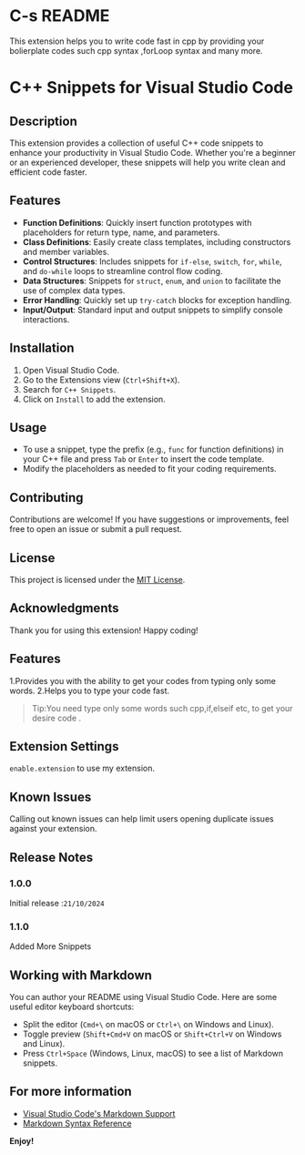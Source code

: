 # C-s README
This extension helps you to write code fast in cpp by providing your bolierplate
codes such cpp syntax ,forLoop syntax and many more.
# C++ Snippets for Visual Studio Code

## Description
This extension provides a collection of useful C++ code snippets to enhance your productivity in Visual Studio Code. Whether you're a beginner or an experienced developer, these snippets will help you write clean and efficient code faster.

## Features
- **Function Definitions**: Quickly insert function prototypes with placeholders for return type, name, and parameters.
- **Class Definitions**: Easily create class templates, including constructors and member variables.
- **Control Structures**: Includes snippets for `if-else`, `switch`, `for`, `while`, and `do-while` loops to streamline control flow coding.
- **Data Structures**: Snippets for `struct`, `enum`, and `union` to facilitate the use of complex data types.
- **Error Handling**: Quickly set up `try-catch` blocks for exception handling.
- **Input/Output**: Standard input and output snippets to simplify console interactions.

## Installation
1. Open Visual Studio Code.
2. Go to the Extensions view (`Ctrl+Shift+X`).
3. Search for `C++ Snippets`.
4. Click on `Install` to add the extension.

## Usage
- To use a snippet, type the prefix (e.g., `func` for function definitions) in your C++ file and press `Tab` or `Enter` to insert the code template.
- Modify the placeholders as needed to fit your coding requirements.

## Contributing
Contributions are welcome! If you have suggestions or improvements, feel free to open an issue or submit a pull request.

## License
This project is licensed under the [MIT License](LICENSE).

## Acknowledgments
Thank you for using this extension! Happy coding!

## Features
1.Provides you with the ability to get your codes from typing only some words.
2.Helps you to type your code fast.
> Tip:You need type only some words such cpp,if,elseif etc, to get your desire code .

## Extension Settings
`enable.extension` to use my extension.
## Known Issues

Calling out known issues can help limit users opening duplicate issues against your extension.

## Release Notes


### 1.0.0

Initial release :`21/10/2024`

### 1.1.0
Added More Snippets

## Working with Markdown

You can author your README using Visual Studio Code. Here are some useful editor keyboard shortcuts:

* Split the editor (`Cmd+\` on macOS or `Ctrl+\` on Windows and Linux).
* Toggle preview (`Shift+Cmd+V` on macOS or `Shift+Ctrl+V` on Windows and Linux).
* Press `Ctrl+Space` (Windows, Linux, macOS) to see a list of Markdown snippets.

## For more information

* [Visual Studio Code's Markdown Support](http://code.visualstudio.com/docs/languages/markdown)
* [Markdown Syntax Reference](https://help.github.com/articles/markdown-basics/)

**Enjoy!**

